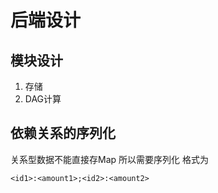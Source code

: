 # 后端设计

## 模块设计

1. 存储
2. DAG计算

## 依赖关系的序列化

关系型数据不能直接存Map
所以需要序列化
格式为
```
<id1>:<amount1>;<id2>:<amount2>
```
